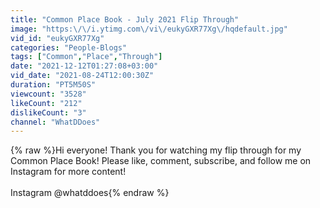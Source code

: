 ```yaml
---
title: "Common Place Book - July 2021 Flip Through"
image: "https:\/\/i.ytimg.com\/vi\/eukyGXR77Xg\/hqdefault.jpg"
vid_id: "eukyGXR77Xg"
categories: "People-Blogs"
tags: ["Common","Place","Through"]
date: "2021-12-12T01:27:08+03:00"
vid_date: "2021-08-24T12:00:30Z"
duration: "PT5M50S"
viewcount: "3528"
likeCount: "212"
dislikeCount: "3"
channel: "WhatDDoes"
---
```

{% raw %}Hi everyone! Thank you for watching my flip through for my Common Place Book! Please like, comment, subscribe, and follow me on Instagram for more content!<br /><br />Instagram @whatddoes{% endraw %}
